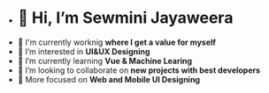 - # 👋 Hi, I’m Sewmini Jayaweera            
- 🔭 I'm currently worknig **where I get a value for myself**
- 👀 I’m interested in **UI&UX Designing**
- 🌱 I’m currently learning **Vue & Machine Learing**
- 💞️ I’m looking to collaborate on **new projects with best developers**
- 🎯 More focused on **Web and Mobile UI Designing**

<!---
SewminiJ/SewminiJ is a ✨ special ✨ repository because its `README.md` (this file) appears on your GitHub profile.
You can click the Preview link to take a look at your changes.
--->
